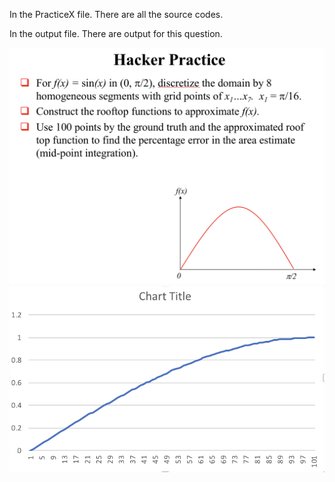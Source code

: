 <p>In the PracticeX file. There are all the source codes.</p>
<p>In the output file. There are output for this question.</p>

<img src="./Question.png">
<img src="./result.png">